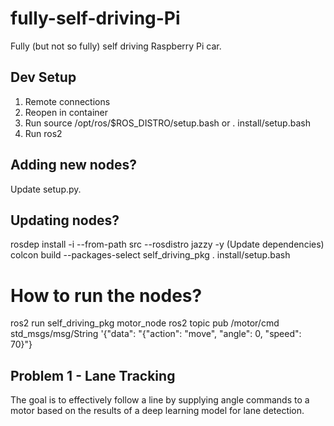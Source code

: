 # fully-self-driving-Pi
Fully (but not so fully) self driving Raspberry Pi car.

## Dev Setup
1. Remote connections
2. Reopen in container
3. Run source /opt/ros/$ROS_DISTRO/setup.bash or . install/setup.bash
4. Run ros2

## Adding new nodes?
Update setup.py.

## Updating nodes?
rosdep install -i --from-path src --rosdistro jazzy -y (Update dependencies)
colcon build --packages-select self_driving_pkg
. install/setup.bash

# How to run the nodes?
ros2 run self_driving_pkg motor_node
ros2 topic pub /motor/cmd std_msgs/msg/String '{"data": "{\"action\": \"move\", \"angle\": 0, \"speed\": 70}"}

## Problem 1 - Lane Tracking
The goal is to effectively follow a line by supplying angle commands to a motor based on the results of a deep learning model for lane detection.